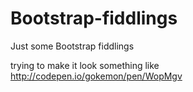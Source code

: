 # Bootstrap-fiddlings
Just some Bootstrap fiddlings

trying to make it look something like
http://codepen.io/gokemon/pen/WopMgv


